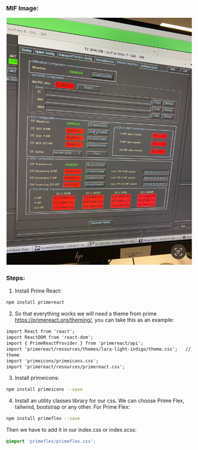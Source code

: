 ### MIF Image:
![](readme_img/MicrosoftTeams-image.png)

### Steps:
1. Install Prime React:

```bash
npm install primereact
```

2. So that everything works we will need a theme from prime https://primereact.org/theming/, you can take this as an example: 

```tsx
import React from 'react';
import ReactDOM from 'react-dom';
import { PrimeReactProvider } from 'primereact/api';
import 'primereact/resources/themes/lara-light-indigo/theme.css';   // theme
import 'primeicons/primeicons.css';
import 'primereact/resources/primereact.css';
```

3. Install primeicons:
```bash
npm install primeicons --save
```

4. Install an utility classes library for our css. We can choose Prime Flex, tailwind, bootstrap or any other. For Prime Flex: 
```bash
npm install primeflex --save
```
Then we have to add it in our index.css or index.scss: 
```scss
@import 'primeflex/primeflex.css'; 
```